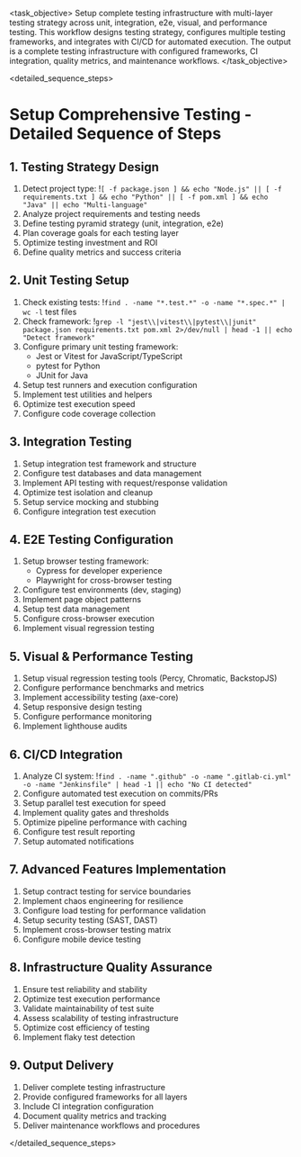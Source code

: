 <task name="Setup Comprehensive Testing">

<task_objective>
Setup complete testing infrastructure with multi-layer testing strategy across unit, integration, e2e, visual, and performance testing. This workflow designs testing strategy, configures multiple testing frameworks, and integrates with CI/CD for automated execution. The output is a complete testing infrastructure with configured frameworks, CI integration, quality metrics, and maintenance workflows.
</task_objective>

<detailed_sequence_steps>
# Setup Comprehensive Testing - Detailed Sequence of Steps

## 1. Testing Strategy Design

1. Detect project type: !`[ -f package.json ] && echo "Node.js" || [ -f requirements.txt ] && echo "Python" || [ -f pom.xml ] && echo "Java" || echo "Multi-language"`
2. Analyze project requirements and testing needs
3. Define testing pyramid strategy (unit, integration, e2e)
4. Plan coverage goals for each testing layer
5. Optimize testing investment and ROI
6. Define quality metrics and success criteria

## 2. Unit Testing Setup

1. Check existing tests: !`find . -name "*.test.*" -o -name "*.spec.*" | wc -l` test files
2. Check framework: !`grep -l "jest\\|vitest\\|pytest\\|junit" package.json requirements.txt pom.xml 2>/dev/null | head -1 || echo "Detect framework"`
3. Configure primary unit testing framework:
   - Jest or Vitest for JavaScript/TypeScript
   - pytest for Python
   - JUnit for Java
4. Setup test runners and execution configuration
5. Implement test utilities and helpers
6. Optimize test execution speed
7. Configure code coverage collection

## 3. Integration Testing

1. Setup integration test framework and structure
2. Configure test databases and data management
3. Implement API testing with request/response validation
4. Optimize test isolation and cleanup
5. Setup service mocking and stubbing
6. Configure integration test execution

## 4. E2E Testing Configuration

1. Setup browser testing framework:
   - Cypress for developer experience
   - Playwright for cross-browser testing
2. Configure test environments (dev, staging)
3. Implement page object patterns
4. Setup test data management
5. Configure cross-browser execution
6. Implement visual regression testing

## 5. Visual & Performance Testing

1. Setup visual regression testing tools (Percy, Chromatic, BackstopJS)
2. Configure performance benchmarks and metrics
3. Implement accessibility testing (axe-core)
4. Setup responsive design testing
5. Configure performance monitoring
6. Implement lighthouse audits

## 6. CI/CD Integration

1. Analyze CI system: !`find . -name ".github" -o -name ".gitlab-ci.yml" -o -name "Jenkinsfile" | head -1 || echo "No CI detected"`
2. Configure automated test execution on commits/PRs
3. Setup parallel test execution for speed
4. Implement quality gates and thresholds
5. Optimize pipeline performance with caching
6. Configure test result reporting
7. Setup automated notifications

## 7. Advanced Features Implementation

1. Setup contract testing for service boundaries
2. Implement chaos engineering for resilience
3. Configure load testing for performance validation
4. Setup security testing (SAST, DAST)
5. Implement cross-browser testing matrix
6. Configure mobile device testing

## 8. Infrastructure Quality Assurance

1. Ensure test reliability and stability
2. Optimize test execution performance
3. Validate maintainability of test suite
4. Assess scalability of testing infrastructure
5. Optimize cost efficiency of testing
6. Implement flaky test detection

## 9. Output Delivery

1. Deliver complete testing infrastructure
2. Provide configured frameworks for all layers
3. Include CI integration configuration
4. Document quality metrics and tracking
5. Deliver maintenance workflows and procedures

</detailed_sequence_steps>

</task>
